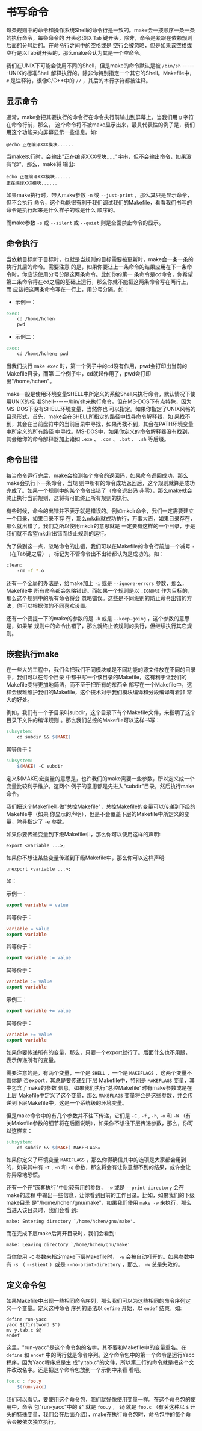 书写命令
========

每条规则中的命令和操作系统Shell的命令行是一致的。make会一按顺序一条一条的执行命令，每条命令的
开头必须以 `Tab`
键开头，除非，命令是紧跟在依赖规则后面的分号后的。在命令行之间中的空格或是
空行会被忽略，但是如果该空格或空行是以Tab键开头的，那么make会认为其是一个空命令。

我们在UNIX下可能会使用不同的Shell，但是make的命令默认是被 `/bin/sh`
------UNIX的标准Shell
解释执行的。除非你特别指定一个其它的Shell。Makefile中， `#`
是注释符，很像C/C++中的 `//` ，其后的本行字符都被注释。

显示命令
--------

通常，make会把其要执行的命令行在命令执行前输出到屏幕上。当我们用 `@`
字符在命令行前，那么，
这个命令将不被make显示出来，最具代表性的例子是，我们用这个功能来向屏幕显示一些信息。如:

    @echo 正在编译XXX模块......

当make执行时，会输出"正在编译XXX模块\...\..."字串，但不会输出命令，如果没有"@"，那么，make将
输出:

    echo 正在编译XXX模块......
    正在编译XXX模块......

如果make执行时，带入make参数 `-n` 或 `--just-print`
，那么其只是显示命令，但不会执行
命令，这个功能很有利于我们调试我们的Makefile，看看我们书写的命令是执行起来是什么样子的或是什么
顺序的。

而make参数 `-s` 或 `--silent` 或 `--quiet` 则是全面禁止命令的显示。

命令执行
--------

当依赖目标新于目标时，也就是当规则的目标需要被更新时，make会一条一条的执行其后的命令。需要注意
的是，如果你要让上一条命令的结果应用在下一条命令时，你应该使用分号分隔这两条命令。比如你的第一
条命令是cd命令，你希望第二条命令得在cd之后的基础上运行，那么你就不能把这两条命令写在两行上，而
应该把这两条命令写在一行上，用分号分隔。如：

-   示例一：

``` makefile
exec:
    cd /home/hchen
    pwd
```

-   示例二：

``` makefile
exec:
    cd /home/hchen; pwd
```

当我们执行 `make exec`
时，第一个例子中的cd没有作用，pwd会打印出当前的Makefile目录，而第
二个例子中，cd就起作用了，pwd会打印出"/home/hchen"。

make一般是使用环境变量SHELL中所定义的系统Shell来执行命令，默认情况下使用UNIX的标
准Shell------/bin/sh来执行命令。但在MS-DOS下有点特殊，因为MS-DOS下没有SHELL环境变量，当然你也
可以指定。如果你指定了UNIX风格的目录形式，首先，make会在SHELL所指定的路径中找寻命令解释器，如
果找不到，其会在当前盘符中的当前目录中寻找，如果再找不到，其会在PATH环境变量中所定义的所有路径
中寻找。MS-DOS中，如果你定义的命令解释器没有找到，其会给你的命令解释器加上诸如
`.exe` 、 `.com` 、 `.bat` 、 `.sh` 等后缀。

命令出错
--------

每当命令运行完后，make会检测每个命令的返回码，如果命令返回成功，那么make会执行下一条命令，当规
则中所有的命令成功返回后，这个规则就算是成功完成了。如果一个规则中的某个命令出错了（命令退出码
非零），那么make就会终止执行当前规则，这将有可能终止所有规则的执行。

有些时候，命令的出错并不表示就是错误的。例如mkdir命令，我们一定需要建立一个目录，如果目录不存
在，那么mkdir就成功执行，万事大吉，如果目录存在，那么就出错了。我们之所以使用mkdir的意思就是
一定要有这样的一个目录，于是我们就不希望mkdir出错而终止规则的运行。

为了做到这一点，忽略命令的出错，我们可以在Makefile的命令行前加一个减号
`-` （在Tab键之后） ，标记为不管命令出不出错都认为是成功的。如：

```bash
clean:
    -rm -f *.o
```

还有一个全局的办法是，给make加上 `-i` 或是 `--ignore-errors`
参数，那么，Makefile中 所有命令都会忽略错误。而如果一个规则是以
`.IGNORE` 作为目标的，那么这个规则中的所有命令将会
忽略错误。这些是不同级别的防止命令出错的方法，你可以根据你的不同喜欢设置。

还有一个要提一下的make的参数的是 `-k` 或是 `--keep-going`
，这个参数的意思是，如果某
规则中的命令出错了，那么就终止该规则的执行，但继续执行其它规则。

嵌套执行make
------------

在一些大的工程中，我们会把我们不同模块或是不同功能的源文件放在不同的目录中，我们可以在每个目录
中都书写一个该目录的Makefile，这有利于让我们的Makefile变得更加地简洁，而不至于把所有的东西全
部写在一个Makefile中，这样会很难维护我们的Makefile，这个技术对于我们模块编译和分段编译有着非
常大的好处。

例如，我们有一个子目录叫subdir，这个目录下有个Makefile文件，来指明了这个目录下文件的编译规则
。那么我们总控的Makefile可以这样书写：

``` makefile
subsystem:
    cd subdir && $(MAKE)
```

其等价于：

``` makefile
subsystem:
    $(MAKE) -C subdir
```

定义\$(MAKE)宏变量的意思是，也许我们的make需要一些参数，所以定义成一个变量比较利于维护。这两个
例子的意思都是先进入"subdir"目录，然后执行make命令。

我们把这个Makefile叫做"总控Makefile"，总控Makefile的变量可以传递到下级的Makefile中（如果
你显示的声明），但是不会覆盖下层的Makefile中所定义的变量，除非指定了
`-e` 参数。

如果你要传递变量到下级Makefile中，那么你可以使用这样的声明:

    export <variable ...>;

如果你不想让某些变量传递到下级Makefile中，那么你可以这样声明:

    unexport <variable ...>;

如：

示例一：

``` makefile
export variable = value
```

其等价于：

``` makefile
variable = value
export variable
```

其等价于：

``` makefile
export variable := value
```

其等价于：

``` makefile
variable := value
export variable
```

示例二：

``` makefile
export variable += value
```

其等价于：

``` makefile
variable += value
export variable
```

如果你要传递所有的变量，那么，只要一个export就行了。后面什么也不用跟，表示传递所有的变量。

需要注意的是，有两个变量，一个是 `SHELL` ，一个是 `MAKEFLAGS`
，这两个变量不管你是 否export，其总是要传递到下层 Makefile中，特别是
`MAKEFLAGS` 变量，其中包含了make的参数
信息，如果我们执行"总控Makefile"时有make参数或是在上层
Makefile中定义了这个变量，那么 `MAKEFLAGS`
变量将会是这些参数，并会传递到下层Makefile中，这是一个系统级的环境变量。

但是make命令中的有几个参数并不往下传递，它们是 `-C` , `-f` , `-h`, `-o`
和 `-W`
（有关Makefile参数的细节将在后面说明），如果你不想往下层传递参数，那么，你可以这样来：

``` makefile
subsystem:
    cd subdir && $(MAKE) MAKEFLAGS=
```

如果你定义了环境变量 `MAKEFLAGS`
，那么你得确信其中的选项是大家都会用到的，如果其中有 `-t` , `-n` 和 `-q`
参数，那么将会有让你意想不到的结果，或许会让你异常地恐慌。

还有一个在"嵌套执行"中比较有用的参数， `-w` 或是 `--print-directory`
会在make的过程
中输出一些信息，让你看到目前的工作目录。比如，如果我们的下级make目录
是"/home/hchen/gnu/make"，如果我们使用 `make -w`
来执行，那么当进入该目录时，我们会看 到:

    make: Entering directory `/home/hchen/gnu/make'.

而在完成下层make后离开目录时，我们会看到:

    make: Leaving directory `/home/hchen/gnu/make'

当你使用 `-C` 参数来指定make下层Makefile时， `-w`
会被自动打开的。如果参数中有 `-s` （ `--slient` ）或是
`--no-print-directory` ，那么， `-w` 总是失效的。

定义命令包
----------

如果Makefile中出现一些相同命令序列，那么我们可以为这些相同的命令序列定义一个变量。定义这种命令
序列的语法以 `define` 开始，以 `endef` 结束，如:

    define run-yacc
    yacc $(firstword $^)
    mv y.tab.c $@
    endef

这里，"run-yacc"是这个命令包的名字，其不要和Makefile中的变量重名。在
`define` 和 `endef`
中的两行就是命令序列。这个命令包中的第一个命令是运行Yacc程序，因为Yacc程序总是生
成"y.tab.c"的文件，所以第二行的命令就是把这个文件改改名字。还是把这个命令包放到一个示例中来看
看吧。

``` makefile
foo.c : foo.y
    $(run-yacc)
```

我们可以看见，要使用这个命令包，我们就好像使用变量一样。在这个命令包的使用中，命令
包"run-yacc"中的 `$^` 就是 `foo.y` ， `$@` 就是 `foo.c` （有关这种以 `$`
开头的特殊变量，我们会在后面介绍），make在执行命令包时，命令包中的每个命令会被依次独立执行。
